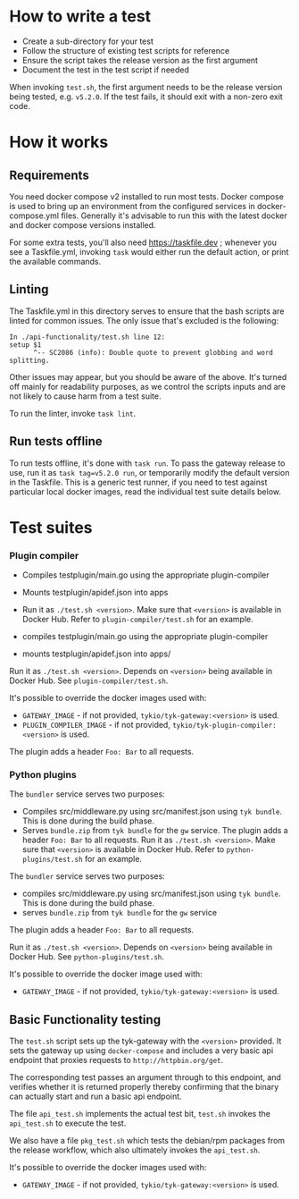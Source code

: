 # How to write a test

- Create a sub-directory for your test
- Follow the structure of existing test scripts for reference
- Ensure the script takes the release version as the first argument
- Document the test in the test script if needed

When invoking `test.sh`, the first argument needs to be the release
version being tested, e.g. `v5.2.0`. If the test fails, it should exit
with a non-zero exit code.

# How it works

## Requirements

You need docker compose v2 installed to run most tests. Docker compose is
used to bring up an environment from the configured services in
docker-compose.yml files. Generally it's advisable to run this with the
latest docker and docker compose versions installed.

For some extra tests, you'll also need https://taskfile.dev ; whenever
you see a Taskfile.yml, invoking `task` would either run the default
action, or print the available commands.

## Linting

The Taskfile.yml in this directory serves to ensure that the bash scripts
are linted for common issues. The only issue that's excluded is the
following:

```
In ./api-functionality/test.sh line 12:
setup $1
      ^-- SC2086 (info): Double quote to prevent globbing and word splitting.
```

Other issues may appear, but you should be aware of the above. It's
turned off mainly for readability purposes, as we control the scripts
inputs and are not likely to cause harm from a test suite.

To run the linter, invoke `task lint`.

## Run tests offline

To run tests offline, it's done with `task run`. To pass the gateway
release to use, run it as `task tag=v5.2.0 run`, or temporarily modify
the default version in the Taskfile. This is a generic test runner, if
you need to test against particular local docker images, read the
individual test suite details below.

# Test suites

### Plugin compiler
- Compiles testplugin/main.go using the appropriate plugin-compiler
- Mounts testplugin/apidef.json into apps
- Run it as `./test.sh <version>`. Make sure that `<version>` is available in Docker Hub. Refer to `plugin-compiler/test.sh` for an example.

- compiles testplugin/main.go using the appropriate plugin-compiler
- mounts testplugin/apidef.json into apps/

Run it as `./test.sh <version>`. Depends on `<version>` being available in Docker Hub. See `plugin-compiler/test.sh`.

It's possible to override the docker images used with:

- `GATEWAY_IMAGE` - if not provided, `tykio/tyk-gateway:<version>` is used.
- `PLUGIN_COMPILER_IMAGE` - if not provided, `tykio/tyk-plugin-compiler:<version>` is used.

The plugin adds a header `Foo: Bar` to all requests.

### Python plugins
The `bundler` service serves two purposes:
- Compiles src/middleware.py using src/manifest.json using `tyk bundle`. This is done during the build phase.
- Serves `bundle.zip` from `tyk bundle` for the `gw` service. The plugin adds a header `Foo: Bar` to all requests. Run it as `./test.sh <version>`. Make sure that `<version>` is available in Docker Hub. Refer to `python-plugins/test.sh` for an example.

The `bundler` service serves two purposes:

- compiles src/middleware.py using src/manifest.json using `tyk bundle`. This is done during the build phase.
- serves `bundle.zip` from `tyk bundle` for the `gw` service

The plugin adds a header `Foo: Bar` to all requests. 

Run it as `./test.sh <version>`. Depends on `<version>` being available in Docker Hub. See `python-plugins/test.sh`.

It's possible to override the docker image used with:

- `GATEWAY_IMAGE` - if not provided, `tykio/tyk-gateway:<version>` is used.

## Basic Functionality testing

The `test.sh` script sets up the tyk-gateway with the `<version>`
provided. It sets the gateway up using `docker-compose` and includes a
very basic api endpoint that proxies requests to
`http://httpbin.org/get`.

The corresponding test passes an argument through to this endpoint, and
verifies whether it is returned properly thereby confirming that the
binary can actually start and run a basic api endpoint.

The file `api_test.sh` implements the actual test bit, `test.sh` invokes
the `api_test.sh` to execute the test.

We also have a file `pkg_test.sh` which tests the debian/rpm packages
from the release workflow, which also ultimately invokes the
`api_test.sh`.

It's possible to override the docker images used with:

- `GATEWAY_IMAGE` - if not provided, `tykio/tyk-gateway:<version>` is used.

